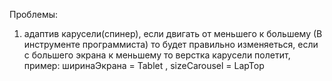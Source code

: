 Проблемы:
1) адаптив карусели(спинер), если двигать от меньшего к большему (В инструменте программиста) то будет правильно изменяеться, 
если с большего экрана к меньшему то верстка карусели полетит, пример: ширинаЭкрана = Tablet , sizeCarousel = LapTop
### 